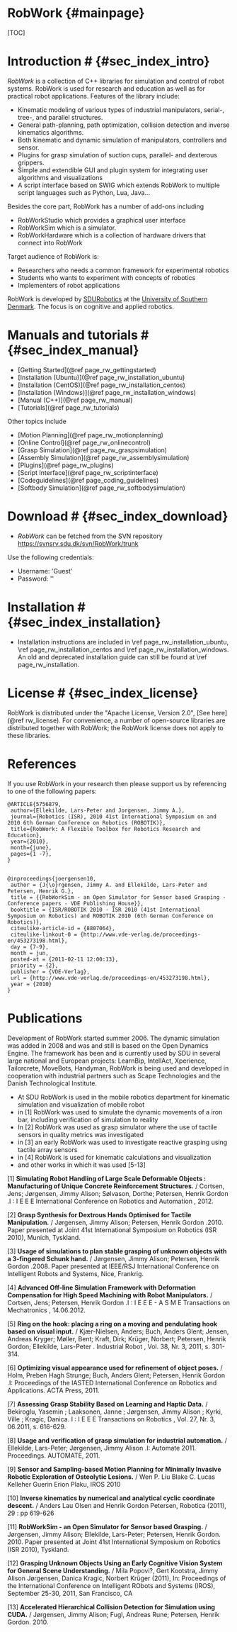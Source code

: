 RobWork   {#mainpage}
========
		
[TOC]

# Introduction # {#sec_index_intro}
*RobWork* is a collection of C++ libraries for simulation and control
of robot systems. RobWork is used for research and education as well
as for practical robot applications. Features of the library include:

- Kinematic modeling of various types of industrial manipulators, serial-, tree-, and parallel structures.
- General path-planning, path optimization, collision detection and inverse kinematics algorithms.
- Both kinematic and dynamic simulation of manipulators, controllers and sensor.
- Plugins for grasp simulation of suction cups, parallel- and dexterous grippers.
- Simple and extendible GUI and plugin system for integrating user algorithms and visualizations
- A script interface based on SWIG which extends RobWork to multiple script languages such as Python, Lua, Java...

Besides the core part, RobWork has a number of add-ons including
- RobWorkStudio which provides a graphical user interface
- RobWorkSim which is a simulator.
- RobWorkHardware which is a collection of hardware drivers that connect into RobWork

Target audience of RobWork is:
- Researchers who needs a common framework for experimental robotics
- Students who wants to experiment with concepts of robotics
- Implementers of robot applications

RobWork is developed by <a
href="http://www.sdu.dk/en/Om_SDU/Institutter_centre/SDURobotics">SDURobotics</a> at the <a href="http://www.sdu.dk">University of Southern
Denmark</a>. The focus is on cognitive and applied robotics.

# Manuals and tutorials # {#sec_index_manual}
- [Getting Started](@ref page_rw_gettingstarted)
- [Installation (Ubuntu)](@ref page_rw_installation_ubuntu)
- [Installation (CentOS)](@ref page_rw_installation_centos)
- [Installation (Windows)](@ref page_rw_installation_windows)
- [Manual (C++)](@ref page_rw_manual)
- [Tutorials](@ref page_rw_tutorials)

Other topics include
- [Motion Planning](@ref page_rw_motionplanning)
- [Online Control](@ref page_rw_onlinecontrol)
- [Grasp Simulation](@ref page_rw_graspsimulation)
- [Assembly Simulation](@ref page_rw_assemblysimulation)
- [Plugins](@ref page_rw_plugins)
- [Script Interface](@ref page_rw_scriptinterface)
- [Codeguidelines](@ref page_coding_guidelines)
- [Softbody Simulation](@ref page_rw_softbodysimulation)

# Download # {#sec_index_download}
- *RobWork* can be fetched from the SVN repository <a href="https://svnsrv.sdu.dk/svn/RobWork/trunk">https://svnsrv.sdu.dk/svn/RobWork/trunk</a>

Use the following credentials:


- Username: 'Guest'
- Password: ''

# Installation # {#sec_index_installation}
- Installation instructions are included in \ref page_rw_installation_ubuntu, \ref page_rw_installation_centos and \ref page_rw_installation_windows. 
An old and deprecated installation guide can still be found at \ref page_rw_installation. 

# License # {#sec_index_license}
RobWork is distributed under the "Apache License, Version 2.0", [See here](@ref rw_license). For convenience, a number of
open-source libraries are distributed together with RobWork; the
RobWork license does not apply to these libraries.
<!-- Adding a list of these libraries with links would be nice -->

# References #
<!-- Here we should add reference papers for RobWorkSim and RobWorkHardware - since these were not part of the initial release -->
If you use RobWork in your research then please support us by referencing to one of the following papers:

    @ARTICLE{5756879,
     author={Ellekilde, Lars-Peter and Jorgensen, Jimmy A.},
     journal={Robotics (ISR), 2010 41st International Symposium on and 2010 6th German Conference on Robotics (ROBOTIK)},
     title={RobWork: A Flexible Toolbox for Robotics Research and Education},
     year={2010},
     month={june},
     pages={1 -7},
    } 


    @inproceedings{joergensen10,
     author = {J{\o}rgensen, Jimmy A. and Ellekilde, Lars-Peter and Petersen, Henrik G.},  
     title = {{RobWorkSim - an Open Simulator for Sensor based Grasping - Conference papers - VDE Publishing House}},
     booktitle = {ISR/ROBOTIK 2010 - ISR 2010 (41st International Symposium on Robotics) and ROBOTIK 2010 (6th German Conference on Robotics)},
     citeulike-article-id = {8807064},
     citeulike-linkout-0 = {http://www.vde-verlag.de/proceedings-en/453273198.html},
     day = {7-9},
     month = jun,
     posted-at = {2011-02-11 12:00:13},
     priority = {2},
     publisher = {VDE-Verlag},
     url = {http://www.vde-verlag.de/proceedings-en/453273198.html},
     year = {2010}
    }

# Publications #
<!-- This section should be updated or simply refer to a google scholar/web of science page --> 
Development of RobWork started summer 2006. The dynamic simulation was added in 2008 and was and still is based on the Open Dynamics Engine.
The framework has been and is currently used by SDU in several large national and European projects: LearnBip, IntellAct, Xperience, Tailorcrete, MoveBots, Handyman,
RobWork is being used and developed in cooperation with industrial partners such as Scape Technologies and the Danish Technological Institute.

- At SDU RobWork is used in the mobile robotics department for kinematic simulation and visualization of mobile robot
- in [1] RobWork was used to simulate the dynamic movements of a iron bar, including verification of simulation to reality
- In [2] RobWork was used as grasp simulator where the use of tactile sensors in quality metrics was investigated
- in [3] an early RobWork was used to investigate reactive grasping using tactile array sensors
- in [4] RobWork is used for kinematic calculations and visualization
- and other works in which it was used [5-13]


[1] **Simulating Robot Handling of Large Scale Deformable Objects : Manufacturing of Unique Concrete Reinforcement Structures.** / Cortsen, Jens; Jørgensen, Jimmy Alison; Sølvason, Dorthe; Petersen, Henrik Gordon .I : I E E E International Conference on Robotics and Automation , 2012.

[2] **Grasp Synthesis for Dextrous Hands Optimised for Tactile Manipulation.** / Jørgensen, Jimmy Alison; Petersen, Henrik Gordon .2010. Paper presented at Joint 41st International Symposium on Robotics (ISR 2010), Munich, Tyskland.

[3] **Usage of simulations to plan stable grasping of unknown objects with a 3-fingered Schunk hand.** / Jørgensen, Jimmy Alison; Petersen, Henrik Gordon .2008. Paper presented at IEEE/RSJ International Conference on Intelligent Robots and Systems, Nice, Frankrig.

[4] **Advanced Off-line Simulation Framework with Deformation Compensation for High Speed Machining with Robot Manipulators.** / Cortsen, Jens; Petersen, Henrik Gordon .I : I E E E - A S M E Transactions on Mechatronics , 14.06.2012.

[5] **Ring on the hook: placing a ring on a moving and pendulating hook based on visual input.** / Kjær-Nielsen, Anders; Buch, Anders Glent; Jensen, Andreas Kryger; Møller, Bent; Kraft, Dirk; Krüger, Norbert; Petersen, Henrik Gordon; Ellekilde, Lars-Peter . Industrial Robot , Vol. 38, Nr. 3, 2011, s. 301-314.

[6]  **Optimizing visual appearance used for refinement of object poses.** / Holm, Preben Hagh Strunge; Buch, Anders Glent; Petersen, Henrik Gordon .I: Proceedings of the IASTED International Conference on Robotics and Applications. ACTA Press, 2011.

[7] **Assessing Grasp Stability Based on Learning and Haptic Data.** / Bekiroglu, Yasemin ; Laaksonen, Janne ; Jørgensen, Jimmy Alison ; Kyrki, Ville ; Kragic, Danica. I : I E E E Transactions on Robotics , Vol. 27, Nr. 3, 06.2011, s. 616-629.

[8] **Usage and verification of grasp simulation for industrial automation.** / Ellekilde, Lars-Peter; Jørgensen, Jimmy Alison .I: Automate 2011. Proceedings. AUTOMATE, 2011.

[9] **Sensor and Sampling-based Motion Planning for  Minimally Invasive Robotic Exploration of Osteolytic Lesions.** / Wen P. Liu Blake C. Lucas Kelleher Guerin Erion Plaku, IROS 2010

[10] **Inverse kinematics by numerical and analytical cyclic coordinate descent.** / Anders Lau Olsen  and Henrik Gordon Petersen, Robotica (2011), 29 : pp 619-626

[11] **RobWorkSim - an Open Simulator for Sensor based Grasping.** / Jørgensen, Jimmy Alison; Ellekilde, Lars-Peter; Petersen, Henrik Gordon. 2010. Paper presented at Joint 41st International Symposium on Robotics (ISR 2010), Tyskland.

[12] **Grasping Unknown Objects Using an Early Cognitive Vision System for General Scene Understanding.** / Mila Popovi?, Gert Kootstra, Jimmy Alison Jørgensen, Danica Kragic, Norbert Krüger (2011), In: Proceedings of the International Conference on Intelligent RObots and Systems (IROS), September 25-30, 2011, San Francisco, CA

[13] **Accelerated Hierarchical Collision Detection for Simulation using CUDA.** / Jørgensen, Jimmy Alison; Fugl, Andreas Rune; Petersen, Henrik Gordon. 2010.
